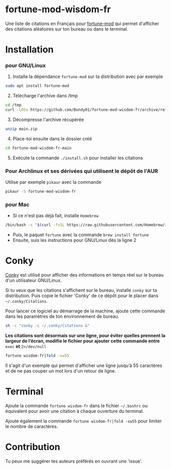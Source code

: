 # fortune-mod-wisdom-fr

Une liste de citations en Français pour [fortune-mod](https://github.com/shlomif/fortune-mod) qui permet d'afficher des citations aléatoires sur ton bureau ou dans le terminal.


# Installation
### pour GNU/Linux
1. Installe la dépendance `fortune-mod` sur ta distribution avec par exemple
```sh
sudo apt install fortune-mod
```
2. Télécharge l'archive dans /tmp
```sh
cd /tmp
curl -LOSs https://github.com/Bundy01/fortune-mod-wisdom-fr/archive/refs/heads/main.zip
```
3. Décompresse l'archive récupérée
```sh
unzip main.zip
```
4. Place-toi ensuite dans le dossier créé
```sh
cd fortune-mod-wisdom-fr-main
```
5. Exécute la commande `./install.sh` pour installer les citations

### Pour Archlinux et ses dérivées qui utilisent le dépôt de l'AUR
Utilise par exemple `pikaur` avec la commande
```sh
pikaur -S fortune-mod-wisdom-fr
```

### pour Mac
* Si ce n'est pas déjà fait, installe `Homebrew`
```sh
/bin/bash -c "$(curl -fsSL https://raw.githubusercontent.com/Homebrew/install/HEAD/install.sh)"
```
* Puis, le paquet `fortune` avec la commande `brew install fortune`
* Ensuite, suis les instructions pour GNU/Linux dès la ligne 2


# Conky

[Conky](https://github.com/brndnmtthws/conky) est utilisé pour afficher des informations en temps réel sur le bureau d'un utilisateur GNU/Linux.

Si tu veux que les citations s'affichent sur le bureau, installe `conky` sur ta distribution. Puis copie le fichier 'Conky' de ce dépôt pour le placer dans `~/.conky/Citations`.

Pour lancer ce logiciel au démarrage de la machine, ajoute cette commande dans les paramètres de ton environnement de bureau.
```sh
sh -c "conky -c ~/.conky/Citations &"
```

**Les citations sont désormais sur une ligne, pour éviter quelles prennent la largeur de l’écran, modifie le fichier pour ajouter cette commande entre** `exec` **et** `2>/dev/null`
```sh
fortune wisdom-fr|fold -sw55
```
Il s'agit d'un exemple qui permet d'afficher une ligne jusqu’à 55 caractères et de ne pas couper un mot lors d'un retour de ligne.


# Terminal

Ajoute la commande `fortune wisdom-fr` dans le fichier `~/.bashrc` ou équivalent pour avoir une citation à chaque ouverture du terminal.

Ajoute également la commande `fortune wisdom-fr|fold -sw55` pour limiter le nombre de caractères.


# Contribution

Tu peux me suggérer tes auteurs préférés en ouvrant une 'issue'.
